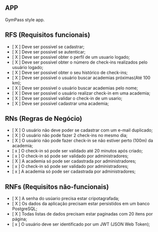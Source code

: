 ## APP

GymPass style app.

## RFS (Requisitos funcionais)

- [ X ] Deve ser possivel se cadastrar;
- [ X ] Deve ser possivel se autenticar;
- [ X ] Deve ser possivel obter o perfil de um usuario logado;
- [ X ] Deve ser possivel obter o número de check-ins realizados pelo usuário logado;
- [ X ] Deve ser possivel obter o seu histórico de check-ins;
- [ X ] Deve ser possivel o usuário buscar academias próximas(Até 100 km);
- [ X ] Deve ser possivel o usuário buscar academias pelo nome;
- [ X ] Deve ser possivel o usuário realizar check-in em uma academia;
- [ X ] Deve ser possivel validar o check-in de um usario;
- [ X ] Deve ser possivel cadastrar uma academia;


## RNs (Regras de Negócio)

- [ X ] O usuário não deve poder se cadastrar com um e-mail duplicado;
- [ X ] O usuário não pode fazer 2 check-ins no mesmo dia;
- [ X ] O usuário não pode fazer check-in se não estiver perto (100m) da academia;
- [ x ] O check-in só pode ser validado até 20 minutos após criado;
- [ x ] O check-in só pode ser validado por administradores;
- [ X ] A academia só pode ser cadastrada por administradores;
- [ x ] O check-in só pode ser validado por administradores;
- [ x ] A academia só pode ser cadastrada por administradores;

## RNFs (Requisitos não-funcionais)

- [ X ] A senha do usúario precisa estar cripotagrafada;
- [ X ] Os dados da aplicação precisam estar persistidos em um banco PostgreSQL;
- [ X ] Todas listas  de dados precisam estar paginadas com 20 itens por página;
- [ x ] O usuário deve ser identificado por um JWT (JSON Web Token);